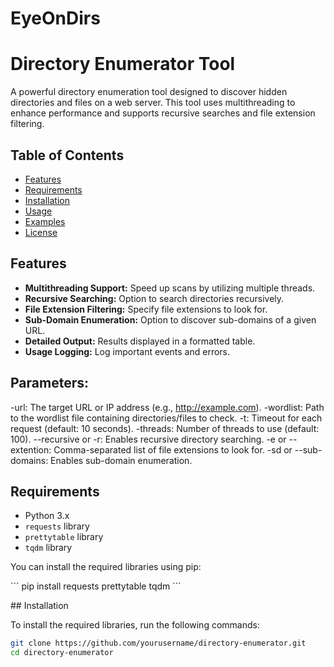 <h1>EyeOnDirs</h1>

# Directory Enumerator Tool

A powerful directory enumeration tool designed to discover hidden directories and files on a web server. This tool uses multithreading to enhance performance and supports recursive searches and file extension filtering.

## Table of Contents

- [Features](#features)
- [Requirements](#requirements)
- [Installation](#installation)
- [Usage](#usage)
- [Examples](#examples)
- [License](#license)

## Features

- **Multithreading Support:** Speed up scans by utilizing multiple threads.
- **Recursive Searching:** Option to search directories recursively.
- **File Extension Filtering:** Specify file extensions to look for.
- **Sub-Domain Enumeration:** Option to discover sub-domains of a given URL.
- **Detailed Output:** Results displayed in a formatted table.
- **Usage Logging:** Log important events and errors.




## Parameters:
-url: The target URL or IP address (e.g., http://example.com).
-wordlist: Path to the wordlist file containing directories/files to check.
-t: Timeout for each request (default: 10 seconds).
-threads: Number of threads to use (default: 100).
--recursive or -r: Enables recursive directory searching.
-e or --extention: Comma-separated list of file extensions to look for.
-sd or --sub-domains: Enables sub-domain enumeration.


## Requirements

- Python 3.x
- `requests` library
- `prettytable` library
- `tqdm` library

You can install the required libraries using pip:

\```
pip install requests prettytable tqdm
\```

## Installation

To install the required libraries, run the following commands:

```bash
git clone https://github.com/yourusername/directory-enumerator.git
cd directory-enumerator
